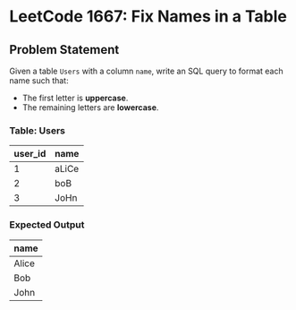 # LeetCode 1667: Fix Names in a Table

## Problem Statement
Given a table `Users` with a column `name`, write an SQL query to format each name such that:  
- The first letter is **uppercase**.
- The remaining letters are **lowercase**.

### **Table: Users**
| user_id | name  |
|---------|-------|
| 1       | aLiCe |
| 2       | boB   |
| 3       | JoHn  |

### **Expected Output**
| name  |
|-------|
| Alice |
| Bob   |
| John  |

